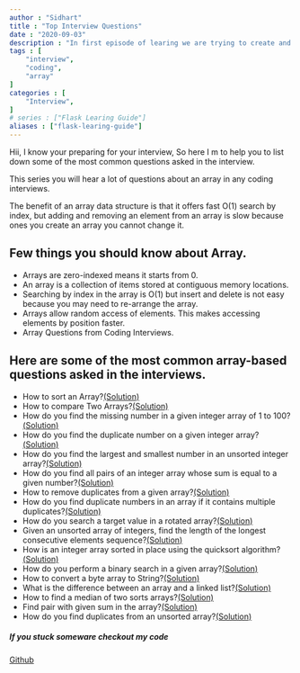```yaml
---
author : "Sidhart"
title : "Top Interview Questions"
date : "2020-09-03"
description : "In first episode of learing we are trying to create and run very first Flask Applaction"
tags : [
    "interview",
    "coding",
    "array"
]
categories : [
    "Interview",
]
# series : ["Flask Learing Guide"]
aliases : ["flask-learing-guide"]
---
```



Hii, I know your preparing for your interview, So here I m to help you to list down some of the most common questions asked in the interview.


<!--more-->
This series you will hear a lot of questions about an array in any coding interviews.

The benefit of an array data structure is that it offers fast  O(1) search by index, but adding and removing an element from an array is slow because ones you create an array you cannot change it.

## Few things you should know about Array.
- Arrays are zero-indexed means it starts from 0.
- An array is a collection of items stored at contiguous memory locations.
- Searching by index in the array is O(1) but insert and delete is not easy because you may need to re-arrange the array.
- Arrays allow random access of elements. This makes accessing elements by position faster.
- Array Questions from Coding Interviews.

## Here are some of the most common array-based questions asked in the interviews.

- How to sort an Array?[(Solution)](https://www.google.com)
- How to compare Two Arrays?[(Solution)](https://www.google.com)
- How do you find the missing number in a given integer array of 1 to 100?[(Solution)](https://www.google.com)
- How do you find the duplicate number on a given integer array?[(Solution)](https://www.google.com)
- How do you find the largest and smallest number in an unsorted integer array?[(Solution)](https://www.google.com)
- How do you find all pairs of an integer array whose sum is equal to a given number?[(Solution)](https://www.google.com)
- How to remove duplicates from a given array?[(Solution)](https://www.google.com)
- How do you find duplicate numbers in an array if it contains multiple duplicates?[(Solution)](https://www.google.com)
- How do you search a target value in a rotated array?[(Solution)](https://www.google.com) 
- Given an unsorted array of integers, find the length of the longest consecutive elements sequence?[(Solution)](https://www.google.com)
- How is an integer array sorted in place using the quicksort algorithm?[(Solution)](https://www.google.com)
- How do you perform a binary search in a given array?[(Solution)](https://www.google.com)
- How to convert a byte array to String?[(Solution)](https://www.google.com)
- What is the difference between an array and a linked list?[(Solution)](https://www.google.com)
- How to find a median of two sorts arrays?[(Solution)](https://www.google.com)
- Find pair with given sum in the array?[(Solution)](https://www.google.com)
- How do you find duplicates from an unsorted array?[(Solution)](https://www.google.com)

##### If you stuck someware checkout my code
[Github](https://github.com/Apex1000/)